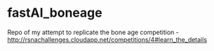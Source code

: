 # fastAI_boneage
Repo of my attempt to replicate the bone age competition - http://rsnachallenges.cloudapp.net/competitions/4#learn_the_details
